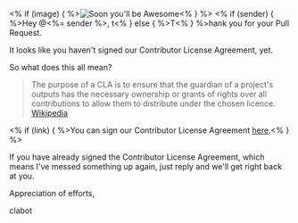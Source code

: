<% if (image) { %>![Soon you'll be Awesome](http://25.media.tumblr.com/tumblr_m861ia4kaB1qjwvg9o1_500.gif)<% } %>
<% if (sender) { %>Hey @<%= sender %>,
t<% } else { %>T<% } %>hank you for your Pull Request.

It looks like you haven't signed our Contributor License Agreement, yet.

So what does this all mean?

> The purpose of a CLA is to ensure that the guardian of a project's outputs has the necessary ownership or grants of rights over all contributions to allow them to distribute under the chosen licence.
[Wikipedia](http://en.wikipedia.org/wiki/Contributor_License_Agreement)

<% if (link) { %>You can sign our Contributor License Agreement [here](<%= link %>).<% } %>

If you have already signed the Contributor License Agreement, which means I've messed something up again, just reply and we'll get right back at you.

Appreciation of efforts,

clabot
